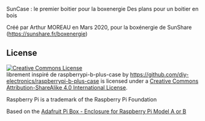 
SunCase : le premier boitier pour la boxenergie
Des plans pour un boitier en bois 

Créé par Arthur MOREAU en Mars 2020, pour la boxénergie de SunShare (https://sunshare.fr/boxenergie)

License
-------

<a rel="license" href="http://creativecommons.org/licenses/by-sa/4.0/"><img alt="Creative Commons License" style="border-width:0" src="https://i.creativecommons.org/l/by-sa/4.0/88x31.png" /></a><br />
<span xmlns:dct="http://purl.org/dc/terms/" property="dct:title">librement inspiré de raspberrypi-b-plus-case</span> by <a xmlns:cc="http://creativecommons.org/ns#" href="https://github.com/diy-electronics/raspberrypi-b-plus-case" property="cc:attributionName" rel="cc:attributionURL">https://github.com/diy-electronics/raspberrypi-b-plus-case</a> is licensed under a <a rel="license" href="http://creativecommons.org/licenses/by-sa/4.0/">Creative Commons Attribution-ShareAlike 4.0 International License</a>.

Raspberry Pi is a trademark of the Raspberry Pi Foundation

Based on the [Adafruit Pi Box - Enclosure for Raspberry Pi Model A or B](https://www.adafruit.com/products/859)
